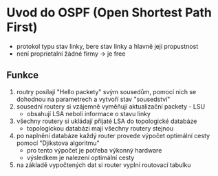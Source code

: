 # Uvod do OSPF (Open Shortest Path First)

- protokol typu stav linky, bere stav linky a hlavně její propustnost
- není proprietalní žádné firmy -> je free

## Funkce

1. routry posílají "Hello packety" svým sousedům, pomocí nich se dohodnou na parametrech a vytvoří stav "sousedství"
2. sousední routery si vzájemně vyměňují aktualizační packety - LSU
    - obsahují LSA neboli informace o stavu linky
3. všechny routery si ukládají přijaté LSA do topologické databáze
    - topologickou databázi mají všechny routery stejnou
4. po naplnění databáze každý router provede výpočet optimální cesty pomocí "Djikstova algoritmu"
    - pro tento výpočet je potřeba výkonný hardware
    - výsledkem je nalezení optimální cesty
5. na základě vypočtených dat si router vyplní routovací tabulku